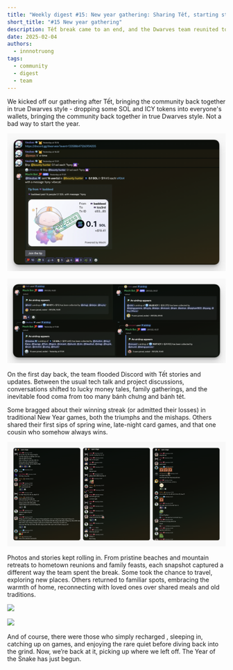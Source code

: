 ```yaml
---
title: "Weekly digest #15: New year gathering: Sharing Tết, starting strong"
short_title: "#15 New year gathering"
description: Tết break came to an end, and the Dwarves team reunited to share stories, reconnect, and kick off the Year of the Snake in style. We brought it all back to Discord, along with a little SOL & ICY drop to start the year right.
date: 2025-02-04
authors:
  - innnotruong
tags:
  - community
  - digest
  - team
---
```


We kicked off our gathering after Tết, bringing the community back together in true Dwarves style - dropping some SOL and ICY tokens into everyone's wallets, bringing the community back together in true Dwarves style. Not a bad way to start the year.

![](assets/15-new-year-gathering-airdrop.png)

![](assets/15-new-year-gathering-airdrop-icy.png)

On the first day back, the team flooded Discord with Tết stories and updates. Between the usual tech talk and project discussions, conversations shifted to lucky money tales, family gatherings, and the inevitable food coma from too many bánh chưng and bánh tét.

Some bragged about their winning streak (or admitted their losses) in traditional New Year games, both the triumphs and the mishaps. Others shared their first sips of spring wine, late-night card games, and that one cousin who somehow always wins.

![](assets/15-new-year-gathering-convo.png)

Photos and stories kept rolling in. From pristine beaches and mountain retreats to hometown reunions and family feasts, each snapshot captured a different way the team spent the break. Some took the chance to travel, exploring new places. Others returned to familiar spots, embracing the warmth of home, reconnecting with loved ones over shared meals and old traditions.

![](assets/15-new-year-gathering-moments-1.png)

![](assets/15-new-year-gathering-2.png)

And of course, there were those who simply recharged , sleeping in, catching up on games, and enjoying the rare quiet before diving back into the grind. Now, we’re back at it, picking up where we left off. The Year of the Snake has just begun.
